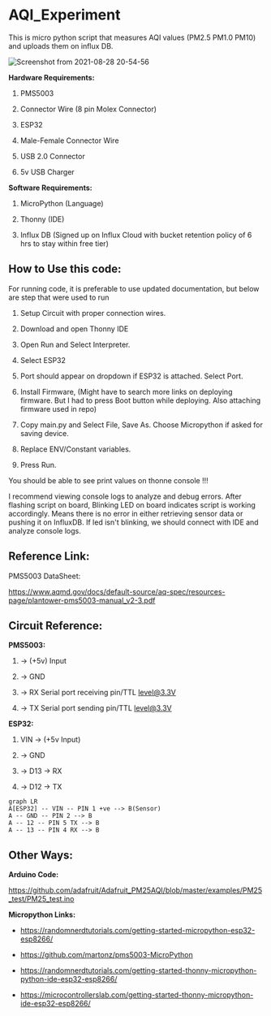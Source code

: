 # AQI_Experiment


This is micro python script that measures AQI values (PM2.5 PM1.0 PM10) and uploads them on influx DB.


![Screenshot from 2021-08-28 20-54-56](https://user-images.githubusercontent.com/13708372/131223616-d2567a1c-a869-4f4e-8598-77c323ae7000.png)

  

**Hardware Requirements:**

  

1) PMS5003

2) Connector Wire (8 pin Molex Connector)

3) ESP32

3) Male-Female Connector Wire

4) USB 2.0 Connector

5) 5v USB Charger

  
  

**Software Requirements:**

  

1) MicroPython (Language)

2) Thonny (IDE)

3) Influx DB (Signed up on Influx Cloud with bucket retention policy of 6 hrs to stay within free tier)

  
  

## How to Use this code:

  

For running code, it is preferable to use updated documentation, but below are step that were used to run

1) Setup Circuit with proper connection wires.

2) Download and open Thonny IDE

3) Open Run and Select Interpreter.

4) Select ESP32

5) Port should appear on dropdown if ESP32 is attached. Select Port.

6) Install Firmware, (Might have to search more links on deploying firmware. But I had to press Boot button while deploying. Also attaching firmware used in repo)

7) Copy main.py and Select File, Save As. Choose Micropython if asked for saving device.

8) Replace ENV/Constant variables.

9) Press Run.

  
  

You should be able to see print values on thonne console !!! 

I recommend viewing console logs to analyze and debug errors.
After flashing script on board, Blinking LED on board indicates script is working accordingly. Means there is no error in either retrieving sensor data or pushing it on InfluxDB. If led isn't blinking, we should connect with IDE and analyze console logs.


## Reference Link:

  

PMS5003 DataSheet:

https://www.aqmd.gov/docs/default-source/aq-spec/resources-page/plantower-pms5003-manual_v2-3.pdf

  
  

## Circuit Reference:

  

**PMS5003:**

  

1. -> (+5v) Input

2. -> GND

4. -> RX Serial port receiving pin/TTL level@3.3V

5. -> TX Serial port sending pin/TTL level@3.3V

  
  
  

**ESP32:**

1. VIN -> (+5v Input)

2. -> GND

3. -> D13 -> RX

4. -> D12 -> TX

  
  ```mermaid
graph LR
A[ESP32] -- VIN -- PIN 1 +ve --> B(Sensor)
A -- GND -- PIN 2 --> B
A -- 12 -- PIN 5 TX --> B
A -- 13 -- PIN 4 RX --> B
```
  

## Other Ways:

**Arduino Code:**

  

https://github.com/adafruit/Adafruit_PM25AQI/blob/master/examples/PM25_test/PM25_test.ino

  
  

**Micropython Links:**

  

- https://randomnerdtutorials.com/getting-started-micropython-esp32-esp8266/

- https://github.com/martonz/pms5003-MicroPython

- https://randomnerdtutorials.com/getting-started-thonny-micropython-python-ide-esp32-esp8266/

- https://microcontrollerslab.com/getting-started-thonny-micropython-ide-esp32-esp8266/



